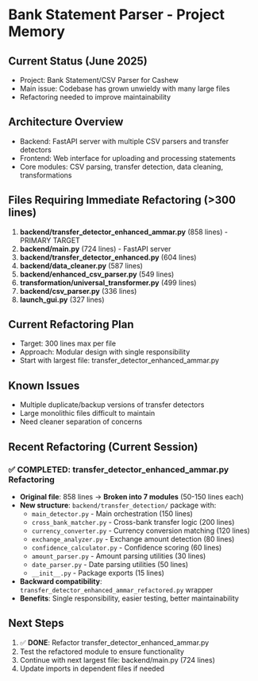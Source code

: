 # Bank Statement Parser - Project Memory

## Current Status (June 2025)
- Project: Bank Statement/CSV Parser for Cashew
- Main issue: Codebase has grown unwieldy with many large files
- Refactoring needed to improve maintainability

## Architecture Overview
- Backend: FastAPI server with multiple CSV parsers and transfer detectors
- Frontend: Web interface for uploading and processing statements
- Core modules: CSV parsing, transfer detection, data cleaning, transformations

## Files Requiring Immediate Refactoring (>300 lines)
1. **backend/transfer_detector_enhanced_ammar.py** (858 lines) - PRIMARY TARGET
2. **backend/main.py** (724 lines) - FastAPI server
3. **backend/transfer_detector_enhanced.py** (604 lines) 
4. **backend/data_cleaner.py** (587 lines)
5. **backend/enhanced_csv_parser.py** (549 lines)
6. **transformation/universal_transformer.py** (499 lines)
7. **backend/csv_parser.py** (336 lines)
8. **launch_gui.py** (327 lines)

## Current Refactoring Plan
- Target: 300 lines max per file
- Approach: Modular design with single responsibility
- Start with largest file: transfer_detector_enhanced_ammar.py

## Known Issues
- Multiple duplicate/backup versions of transfer detectors
- Large monolithic files difficult to maintain
- Need cleaner separation of concerns

## Recent Refactoring (Current Session)

### ✅ COMPLETED: transfer_detector_enhanced_ammar.py Refactoring
- **Original file**: 858 lines → **Broken into 7 modules** (50-150 lines each)
- **New structure**: `backend/transfer_detection/` package with:
  - `main_detector.py` - Main orchestration (150 lines)
  - `cross_bank_matcher.py` - Cross-bank transfer logic (200 lines)
  - `currency_converter.py` - Currency conversion matching (120 lines)
  - `exchange_analyzer.py` - Exchange amount detection (80 lines)
  - `confidence_calculator.py` - Confidence scoring (60 lines)
  - `amount_parser.py` - Amount parsing utilities (30 lines)
  - `date_parser.py` - Date parsing utilities (50 lines)
  - `__init__.py` - Package exports (15 lines)
- **Backward compatibility**: `transfer_detector_enhanced_ammar_refactored.py` wrapper
- **Benefits**: Single responsibility, easier testing, better maintainability

## Next Steps
1. ✅ **DONE**: Refactor transfer_detector_enhanced_ammar.py 
2. Test the refactored module to ensure functionality
3. Continue with next largest file: backend/main.py (724 lines)
4. Update imports in dependent files if needed
